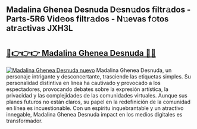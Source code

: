 ## Madalina Ghenea Desnuda D𝚎sn𝚞dos filtr𝚊dos - Parts-5R6 Vid𝚎os filtr𝚊dos - N𝚞evas f𝚘tos atr𝚊ctivas JXH3L

# <h2><a href="http://mbden1e.tromn.icu/?c=Madalina+Ghenea+Desnuda">🔗👉👉👉 Madalina Ghenea Desnuda 🔗🔗</a></h2>

[![Madalina Ghenea Desnuda nuevo](https://i.imgur.com/pEAQMta.gif)](http://mbden1e.tromn.icu/?c=Madalina+Ghenea+Desnuda)
Madalina Ghenea Desnuda, un personaje intrigante y desconcertante, trasciende las etiquetas simples. Su personalidad distintiva en línea ha cautivado y provocado a los espectadores, provocando debates sobre la expresión artística, la privacidad y las complejidades de las comunidades virtuales. Aunque sus planes futuros no están claros, su papel en la redefinición de la comunidad en línea es incuestionable. Con un espíritu inquebrantable y un atractivo innegable, Madalina Ghenea Desnuda impact en los medios digitales es transformador.
